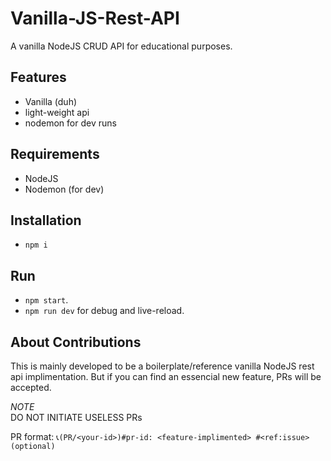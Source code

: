 # Vanilla-JS-Rest-API

A vanilla NodeJS CRUD API for educational purposes.

## Features

- Vanilla (duh)
- light-weight api
- nodemon for dev runs

## Requirements

- NodeJS
- Nodemon (for dev)

## Installation

- `npm i`

## Run

- `npm start`.
- `npm run dev` for debug and live-reload.

## About Contributions

This is mainly developed to be a boilerplate/reference vanilla NodeJS rest api implimentation. But if you can find an essencial new feature, PRs will be accepted.

*NOTE*  
DO NOT INITIATE USELESS PRs

PR format: `📞(PR/<your-id>)#pr-id: <feature-implimented> #<ref:issue>(optional)`
